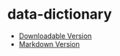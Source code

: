 data-dictionary
===============

* [Downloadable Version](https://github.com/USG-SCOPE/data-dictionary/blob/gh-pages/SCOPE%20-%20Metadata%20Scheme%20for%20Data%20Dictionaries%20-%20final.docx?raw=true)
* [Markdown Version](https://github.com/USG-SCOPE/data-dictionary/blob/gh-pages/Metadata-Scheme-for-Data-Dictionaries.md)

